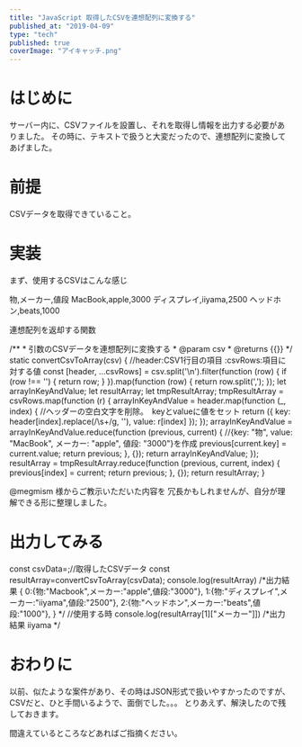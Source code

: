 ```yaml
---
title: "JavaScript 取得したCSVを連想配列に変換する"
published_at: "2019-04-09"
type: "tech"
published: true
coverImage: "アイキャッチ.png"
---
```


# はじめに

サーバー内に、CSVファイルを設置し、それを取得し情報を出力する必要がありました。 その時に、テキストで扱うと大変だったので、連想配列に変換してあげました。

# 前提

CSVデータを取得できていること。

# 実装

まず、使用するCSVはこんな感じ

物,メーカー,値段
MacBook,apple,3000
ディスプレイ,iiyama,2500
ヘッドホン,beats,1000

連想配列を返却する関数

  /\*\*
\* 引数のCSVデータを連想配列に変換する
\* @param csv
\* @returns {{}}
\*/
static convertCsvToArray(csv) {
//header:CSV1行目の項目 :csvRows:項目に対する値
const \[header, ...csvRows\] = csv.split('\\n').filter(function (row) {
if (row !== '') {
return row;
}
}).map(function (row) {
return row.split(',');
});
let arrayInKeyAndValue;
let resultArray;
let tmpResultArray;
tmpResultArray = csvRows.map(function (r) {
arrayInKeyAndValue = header.map(function (\_, index) {
//ヘッダーの空白文字を削除。　keyとvalueに値をセット
return ({ key: header\[index\].replace(/\\s+/g, ''), value: r\[index\] });
});
arrayInKeyAndValue = arrayInKeyAndValue.reduce(function (previous, current) {
//{key: "物", value: "MacBook", メーカー: "apple", 値段: "3000"}を作成
previous\[current.key\] = current.value;
return previous;
}, {});
return arrayInKeyAndValue;
});
resultArray = tmpResultArray.reduce(function (previous, current, index) {
previous\[index\] = current;
return previous;
}, {});
return resultArray;
}

@megmism 様からご教示いただいた内容を 冗長かもしれませんが、自分が理解できる形に整理しました。

# 出力してみる

const csvData=;//取得したCSVデータ
const resultArray=convertCsvToArray(csvData);
console.log(resultArray)
/\*出力結果
{
0:{物:"Macbook",メーカー:"apple",値段:"3000"},
1:{物:"ディスプレイ",メーカー:"iiyama",値段:"2500"},
2:{物:"ヘッドホン",メーカー:"beats",値段:"1000"},
}
\*/
//使用する時
console.log(resultArray\[1\]\["メーカー"\]\])
/\*出力結果
iiyama
\*/

# おわりに

以前、似たような案件があり、その時はJSON形式で扱いやすかったのですが、 CSVだと、ひと手間いるようで、面倒でした。。。 とりあえず、解決したので残しておきます。

間違えているところなどあればご指摘ください。
